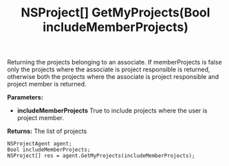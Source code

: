 ﻿---
uid: crmscript_ref_NSProjectAgent_GetMyProjects
title: NSProject[] GetMyProjects(Bool includeMemberProjects)
intellisense: NSProjectAgent.GetMyProjects
keywords: NSProjectAgent, GetMyProjects
so.topic: reference
---

Returning the projects belonging to an associate. If memberProjects is false only the projects where the associate is project responsible is returned, otherwise both the projects where the associate is project responsible and project member is returned.

**Parameters:**
 - **includeMemberProjects** True to include projects where the user is project member.

**Returns:** The list of projects

```crmscript
NSProjectAgent agent;
Bool includeMemberProjects;
NSProject[] res = agent.GetMyProjects(includeMemberProjects);
```

